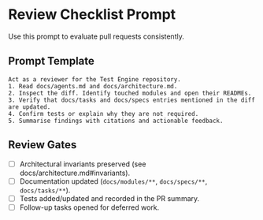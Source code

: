 # Review Checklist Prompt

Use this prompt to evaluate pull requests consistently.

## Prompt Template
```
Act as a reviewer for the Test Engine repository.
1. Read docs/agents.md and docs/architecture.md.
2. Inspect the diff. Identify touched modules and open their READMEs.
3. Verify that docs/tasks and docs/specs entries mentioned in the diff are updated.
4. Confirm tests or explain why they are not required.
5. Summarise findings with citations and actionable feedback.
```

## Review Gates
- [ ] Architectural invariants preserved (see docs/architecture.md#invariants).
- [ ] Documentation updated (`docs/modules/**`, `docs/specs/**`, `docs/tasks/**`).
- [ ] Tests added/updated and recorded in the PR summary.
- [ ] Follow-up tasks opened for deferred work.
